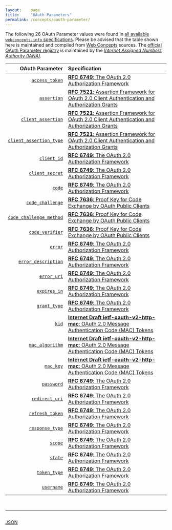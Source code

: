 ```yaml
---
layout:    page
title:     "OAuth Parameters"
permalink: /concepts/oauth-parameter/
---
```




The following 26 OAuth Parameter values were found in [all available `webconcepts.info` specifications](/specs). Please be advised that the table shown here is maintained and compiled from [Web Concepts](/) sources. The [official OAuth Parameter registry](http://www.iana.org/assignments/oauth-parameters/oauth-parameters.xhtml#parameters) is maintained by the [*Internet Assigned Numbers Authority (IANA)*](http://www.iana.org/).

OAuth Parameter | Specification
-------: | :-------
[`access_token`](/concepts/oauth-parameter/access_token) | [**RFC 6749**: The OAuth 2.0 Authorization Framework](/specs/IETF/RFC/6749 "The OAuth 2.0 authorization framework enables a third-party application to obtain limited access to an HTTP service, either on behalf of a resource owner by orchestrating an approval interaction between the resource owner and the HTTP service, or by allowing the third-party application to obtain access on its own behalf. This specification replaces and obsoletes the OAuth 1.0 protocol described in RFC 5849.")
[`assertion`](/concepts/oauth-parameter/assertion) | [**RFC 7521**: Assertion Framework for OAuth 2.0 Client Authentication and Authorization Grants](/specs/IETF/RFC/7521 "This specification provides a framework for the use of assertions with OAuth 2.0 in the form of a new client authentication mechanism and a new authorization grant type. Mechanisms are specified for transporting assertions during interactions with a token endpoint; general processing rules are also specified. The intent of this specification is to provide a common framework for OAuth 2.0 to interwork with other identity systems using assertions and to provide alternative client authentication mechanisms. Note that this specification only defines abstract message flows and processing rules. In order to be implementable, companion specifications are necessary to provide the corresponding concrete instantiations.")
[`client_assertion`](/concepts/oauth-parameter/client_assertion) | [**RFC 7521**: Assertion Framework for OAuth 2.0 Client Authentication and Authorization Grants](/specs/IETF/RFC/7521 "This specification provides a framework for the use of assertions with OAuth 2.0 in the form of a new client authentication mechanism and a new authorization grant type. Mechanisms are specified for transporting assertions during interactions with a token endpoint; general processing rules are also specified. The intent of this specification is to provide a common framework for OAuth 2.0 to interwork with other identity systems using assertions and to provide alternative client authentication mechanisms. Note that this specification only defines abstract message flows and processing rules. In order to be implementable, companion specifications are necessary to provide the corresponding concrete instantiations.")
[`client_assertion_type`](/concepts/oauth-parameter/client_assertion_type) | [**RFC 7521**: Assertion Framework for OAuth 2.0 Client Authentication and Authorization Grants](/specs/IETF/RFC/7521 "This specification provides a framework for the use of assertions with OAuth 2.0 in the form of a new client authentication mechanism and a new authorization grant type. Mechanisms are specified for transporting assertions during interactions with a token endpoint; general processing rules are also specified. The intent of this specification is to provide a common framework for OAuth 2.0 to interwork with other identity systems using assertions and to provide alternative client authentication mechanisms. Note that this specification only defines abstract message flows and processing rules. In order to be implementable, companion specifications are necessary to provide the corresponding concrete instantiations.")
[`client_id`](/concepts/oauth-parameter/client_id) | [**RFC 6749**: The OAuth 2.0 Authorization Framework](/specs/IETF/RFC/6749 "The OAuth 2.0 authorization framework enables a third-party application to obtain limited access to an HTTP service, either on behalf of a resource owner by orchestrating an approval interaction between the resource owner and the HTTP service, or by allowing the third-party application to obtain access on its own behalf. This specification replaces and obsoletes the OAuth 1.0 protocol described in RFC 5849.")
[`client_secret`](/concepts/oauth-parameter/client_secret) | [**RFC 6749**: The OAuth 2.0 Authorization Framework](/specs/IETF/RFC/6749 "The OAuth 2.0 authorization framework enables a third-party application to obtain limited access to an HTTP service, either on behalf of a resource owner by orchestrating an approval interaction between the resource owner and the HTTP service, or by allowing the third-party application to obtain access on its own behalf. This specification replaces and obsoletes the OAuth 1.0 protocol described in RFC 5849.")
[`code`](/concepts/oauth-parameter/code) | [**RFC 6749**: The OAuth 2.0 Authorization Framework](/specs/IETF/RFC/6749 "The OAuth 2.0 authorization framework enables a third-party application to obtain limited access to an HTTP service, either on behalf of a resource owner by orchestrating an approval interaction between the resource owner and the HTTP service, or by allowing the third-party application to obtain access on its own behalf. This specification replaces and obsoletes the OAuth 1.0 protocol described in RFC 5849.")
[`code_challenge`](/concepts/oauth-parameter/code_challenge) | [**RFC 7636**: Proof Key for Code Exchange by OAuth Public Clients](/specs/IETF/RFC/7636 "OAuth 2.0 public clients utilizing the Authorization Code Grant are susceptible to the authorization code interception attack.  This specification describes the attack as well as a technique to mitigate against the threat through the use of Proof Key for Code Exchange (PKCE, pronounced &#34;pixy&#34;).")
[`code_challenge_method`](/concepts/oauth-parameter/code_challenge_method) | [**RFC 7636**: Proof Key for Code Exchange by OAuth Public Clients](/specs/IETF/RFC/7636 "OAuth 2.0 public clients utilizing the Authorization Code Grant are susceptible to the authorization code interception attack.  This specification describes the attack as well as a technique to mitigate against the threat through the use of Proof Key for Code Exchange (PKCE, pronounced &#34;pixy&#34;).")
[`code_verifier`](/concepts/oauth-parameter/code_verifier) | [**RFC 7636**: Proof Key for Code Exchange by OAuth Public Clients](/specs/IETF/RFC/7636 "OAuth 2.0 public clients utilizing the Authorization Code Grant are susceptible to the authorization code interception attack.  This specification describes the attack as well as a technique to mitigate against the threat through the use of Proof Key for Code Exchange (PKCE, pronounced &#34;pixy&#34;).")
[`error`](/concepts/oauth-parameter/error) | [**RFC 6749**: The OAuth 2.0 Authorization Framework](/specs/IETF/RFC/6749 "The OAuth 2.0 authorization framework enables a third-party application to obtain limited access to an HTTP service, either on behalf of a resource owner by orchestrating an approval interaction between the resource owner and the HTTP service, or by allowing the third-party application to obtain access on its own behalf. This specification replaces and obsoletes the OAuth 1.0 protocol described in RFC 5849.")
[`error_description`](/concepts/oauth-parameter/error_description) | [**RFC 6749**: The OAuth 2.0 Authorization Framework](/specs/IETF/RFC/6749 "The OAuth 2.0 authorization framework enables a third-party application to obtain limited access to an HTTP service, either on behalf of a resource owner by orchestrating an approval interaction between the resource owner and the HTTP service, or by allowing the third-party application to obtain access on its own behalf. This specification replaces and obsoletes the OAuth 1.0 protocol described in RFC 5849.")
[`error_uri`](/concepts/oauth-parameter/error_uri) | [**RFC 6749**: The OAuth 2.0 Authorization Framework](/specs/IETF/RFC/6749 "The OAuth 2.0 authorization framework enables a third-party application to obtain limited access to an HTTP service, either on behalf of a resource owner by orchestrating an approval interaction between the resource owner and the HTTP service, or by allowing the third-party application to obtain access on its own behalf. This specification replaces and obsoletes the OAuth 1.0 protocol described in RFC 5849.")
[`expires_in`](/concepts/oauth-parameter/expires_in) | [**RFC 6749**: The OAuth 2.0 Authorization Framework](/specs/IETF/RFC/6749 "The OAuth 2.0 authorization framework enables a third-party application to obtain limited access to an HTTP service, either on behalf of a resource owner by orchestrating an approval interaction between the resource owner and the HTTP service, or by allowing the third-party application to obtain access on its own behalf. This specification replaces and obsoletes the OAuth 1.0 protocol described in RFC 5849.")
[`grant_type`](/concepts/oauth-parameter/grant_type) | [**RFC 6749**: The OAuth 2.0 Authorization Framework](/specs/IETF/RFC/6749 "The OAuth 2.0 authorization framework enables a third-party application to obtain limited access to an HTTP service, either on behalf of a resource owner by orchestrating an approval interaction between the resource owner and the HTTP service, or by allowing the third-party application to obtain access on its own behalf. This specification replaces and obsoletes the OAuth 1.0 protocol described in RFC 5849.")
[`kid`](/concepts/oauth-parameter/kid) | [**Internet Draft ietf-oauth-v2-http-mac**: OAuth 2.0 Message Authentication Code (MAC) Tokens](/specs/IETF/I-D/ietf-oauth-v2-http-mac "This specification describes how to use MAC Tokens in HTTP requests to access OAuth 2.0 protected resources. An OAuth client willing to access a protected resource needs to demonstrate possession of a cryptographic key by using it with a keyed message digest function to the request. The document also defines a key distribution protocol for obtaining a fresh session key.")
[`mac_algorithm`](/concepts/oauth-parameter/mac_algorithm) | [**Internet Draft ietf-oauth-v2-http-mac**: OAuth 2.0 Message Authentication Code (MAC) Tokens](/specs/IETF/I-D/ietf-oauth-v2-http-mac "This specification describes how to use MAC Tokens in HTTP requests to access OAuth 2.0 protected resources. An OAuth client willing to access a protected resource needs to demonstrate possession of a cryptographic key by using it with a keyed message digest function to the request. The document also defines a key distribution protocol for obtaining a fresh session key.")
[`mac_key`](/concepts/oauth-parameter/mac_key) | [**Internet Draft ietf-oauth-v2-http-mac**: OAuth 2.0 Message Authentication Code (MAC) Tokens](/specs/IETF/I-D/ietf-oauth-v2-http-mac "This specification describes how to use MAC Tokens in HTTP requests to access OAuth 2.0 protected resources. An OAuth client willing to access a protected resource needs to demonstrate possession of a cryptographic key by using it with a keyed message digest function to the request. The document also defines a key distribution protocol for obtaining a fresh session key.")
[`password`](/concepts/oauth-parameter/password) | [**RFC 6749**: The OAuth 2.0 Authorization Framework](/specs/IETF/RFC/6749 "The OAuth 2.0 authorization framework enables a third-party application to obtain limited access to an HTTP service, either on behalf of a resource owner by orchestrating an approval interaction between the resource owner and the HTTP service, or by allowing the third-party application to obtain access on its own behalf. This specification replaces and obsoletes the OAuth 1.0 protocol described in RFC 5849.")
[`redirect_uri`](/concepts/oauth-parameter/redirect_uri) | [**RFC 6749**: The OAuth 2.0 Authorization Framework](/specs/IETF/RFC/6749 "The OAuth 2.0 authorization framework enables a third-party application to obtain limited access to an HTTP service, either on behalf of a resource owner by orchestrating an approval interaction between the resource owner and the HTTP service, or by allowing the third-party application to obtain access on its own behalf. This specification replaces and obsoletes the OAuth 1.0 protocol described in RFC 5849.")
[`refresh_token`](/concepts/oauth-parameter/refresh_token) | [**RFC 6749**: The OAuth 2.0 Authorization Framework](/specs/IETF/RFC/6749 "The OAuth 2.0 authorization framework enables a third-party application to obtain limited access to an HTTP service, either on behalf of a resource owner by orchestrating an approval interaction between the resource owner and the HTTP service, or by allowing the third-party application to obtain access on its own behalf. This specification replaces and obsoletes the OAuth 1.0 protocol described in RFC 5849.")
[`response_type`](/concepts/oauth-parameter/response_type) | [**RFC 6749**: The OAuth 2.0 Authorization Framework](/specs/IETF/RFC/6749 "The OAuth 2.0 authorization framework enables a third-party application to obtain limited access to an HTTP service, either on behalf of a resource owner by orchestrating an approval interaction between the resource owner and the HTTP service, or by allowing the third-party application to obtain access on its own behalf. This specification replaces and obsoletes the OAuth 1.0 protocol described in RFC 5849.")
[`scope`](/concepts/oauth-parameter/scope) | [**RFC 6749**: The OAuth 2.0 Authorization Framework](/specs/IETF/RFC/6749 "The OAuth 2.0 authorization framework enables a third-party application to obtain limited access to an HTTP service, either on behalf of a resource owner by orchestrating an approval interaction between the resource owner and the HTTP service, or by allowing the third-party application to obtain access on its own behalf. This specification replaces and obsoletes the OAuth 1.0 protocol described in RFC 5849.")
[`state`](/concepts/oauth-parameter/state) | [**RFC 6749**: The OAuth 2.0 Authorization Framework](/specs/IETF/RFC/6749 "The OAuth 2.0 authorization framework enables a third-party application to obtain limited access to an HTTP service, either on behalf of a resource owner by orchestrating an approval interaction between the resource owner and the HTTP service, or by allowing the third-party application to obtain access on its own behalf. This specification replaces and obsoletes the OAuth 1.0 protocol described in RFC 5849.")
[`token_type`](/concepts/oauth-parameter/token_type) | [**RFC 6749**: The OAuth 2.0 Authorization Framework](/specs/IETF/RFC/6749 "The OAuth 2.0 authorization framework enables a third-party application to obtain limited access to an HTTP service, either on behalf of a resource owner by orchestrating an approval interaction between the resource owner and the HTTP service, or by allowing the third-party application to obtain access on its own behalf. This specification replaces and obsoletes the OAuth 1.0 protocol described in RFC 5849.")
[`username`](/concepts/oauth-parameter/username) | [**RFC 6749**: The OAuth 2.0 Authorization Framework](/specs/IETF/RFC/6749 "The OAuth 2.0 authorization framework enables a third-party application to obtain limited access to an HTTP service, either on behalf of a resource owner by orchestrating an approval interaction between the resource owner and the HTTP service, or by allowing the third-party application to obtain access on its own behalf. This specification replaces and obsoletes the OAuth 1.0 protocol described in RFC 5849.")

<br/>
<hr/>

<p style="float : left"><a href="oauth-parameter.json" title="JSON representing all values for this Web Concept">JSON</a></p>
